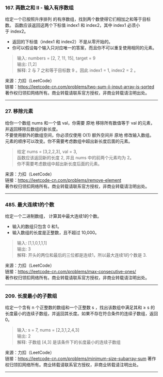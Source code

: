 ### 167. 两数之和 II - 输入有序数组

给定一个已按照升序排列 的有序数组，找到两个数使得它们相加之和等于目标数。
函数应该返回这两个下标值 index1 和 index2，其中 index1 必须小于 index2。

- 返回的下标值（index1 和 index2）不是从零开始的。
- 你可以假设每个输入只对应唯一的答案，而且你不可以重复使用相同的元素。   

> 输入: numbers = [2, 7, 11, 15], target = 9  
> 输出: [1,2]  
> 解释: 2 与 7 之和等于目标数 9 。因此 index1 = 1, index2 = 2 。

来源：力扣（LeetCode）  
链接：https://leetcode-cn.com/problems/two-sum-ii-input-array-is-sorted
著作权归领扣网络所有。商业转载请联系官方授权，非商业转载请注明出处。
***  
### 27. 移除元素

给你一个数组 nums 和一个值 val，你需要 原地 移除所有数值等于 val 的元素，并返回移除后数组的新长度。  
不要使用额外的数组空间，你必须仅使用 O(1) 额外空间并 原地 修改输入数组。  
元素的顺序可以改变。你不需要考虑数组中超出新长度后面的元素。

> 给定 nums = [3,2,2,3], val = 3,  
> 函数应该返回新的长度 2, 并且 nums 中的前两个元素均为 2。  
> 你不需要考虑数组中超出新长度后面的元素。
>
来源：力扣（LeetCode）  
链接：https://leetcode-cn.com/problems/remove-element  
著作权归领扣网络所有。商业转载请联系官方授权，非商业转载请注明出处。
***  

### 485. 最大连续1的个数

给定一个二进制数组， 计算其中最大连续1的个数。

- 输入的数组只包含 0 和1。  
- 输入数组的长度是正整数，且不超过 10,000。
> 输入: [1,1,0,1,1,1]  
> 输出: 3  
> 解释: 开头的两位和最后的三位都是连续1，所以最大连续1的个数是 3.

来源：力扣（LeetCode）  
链接：https://leetcode-cn.com/problems/max-consecutive-ones/  
著作权归领扣网络所有。商业转载请联系官方授权，非商业转载请注明出处。
***  

### 209. 长度最小的子数组

给定一个含有 n 个正整数的数组和一个正整数 s ，找出该数组中满足其和 ≥ s 的长度最小的连续子数组，并返回其长度。如果不存在符合条件的连续子数组，返回 0。

> 输入: s = 7, nums = [2,3,1,2,4,3]  
> 输出: 2   
> 解释: 子数组 [4,3] 是该条件下的长度最小的连续子数组

来源：力扣（LeetCode）  
链接：https://leetcode-cn.com/problems/minimum-size-subarray-sum
著作权归领扣网络所有。商业转载请联系官方授权，非商业转载请注明出处。
***  